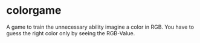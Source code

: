 # colorgame

A game to train the unnecessary ability imagine a color in RGB. 
You have to guess the right color only by seeing the RGB-Value.
